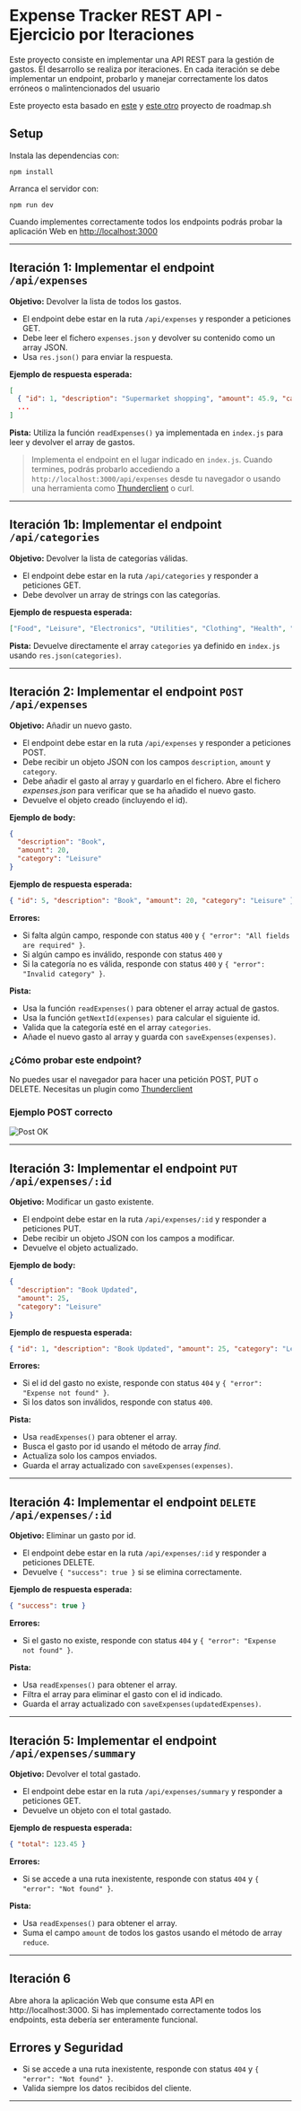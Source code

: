 # Expense Tracker REST API - Ejercicio por Iteraciones

Este proyecto consiste en implementar una API REST para la gestión de gastos. El desarrollo se realiza por iteraciones. En cada iteración se debe implementar un endpoint, probarlo y manejar correctamente los datos erróneos o malintencionados del usuario

Este proyecto esta basado en [este](https://roadmap.sh/projects/expense-tracker) y [este otro](https://roadmap.sh/projects/expense-tracker-api) proyecto de roadmap.sh

## Setup

Instala las dependencias con:

```
npm install
```

Arranca el servidor con:

```
npm run dev
```

Cuando implementes correctamente todos los endpoints podrás probar la aplicación Web en [http://localhost:3000](http://localhost:3000) 

---

## Iteración 1: Implementar el endpoint `/api/expenses`

**Objetivo:** Devolver la lista de todos los gastos.

- El endpoint debe estar en la ruta `/api/expenses` y responder a peticiones GET.
- Debe leer el fichero `expenses.json` y devolver su contenido como un array JSON.
- Usa `res.json()` para enviar la respuesta.

**Ejemplo de respuesta esperada:**
```json
[
  { "id": 1, "description": "Supermarket shopping", "amount": 45.9, "category": "Food" },
  ...
]
```
**Pista:** Utiliza la función `readExpenses()` ya implementada en `index.js` para leer y devolver el array de gastos.

> Implementa el endpoint en el lugar indicado en `index.js`. Cuando termines, podrás probarlo accediendo a `http://localhost:3000/api/expenses` desde tu navegador o usando una herramienta como [Thunderclient](https://marketplace.visualstudio.com/items?itemName=rangav.vscode-thunder-client) o curl.

---

## Iteración 1b: Implementar el endpoint `/api/categories`

**Objetivo:** Devolver la lista de categorías válidas.

- El endpoint debe estar en la ruta `/api/categories` y responder a peticiones GET.
- Debe devolver un array de strings con las categorías.

**Ejemplo de respuesta esperada:**
```json
["Food", "Leisure", "Electronics", "Utilities", "Clothing", "Health", "Other"]
```

**Pista:** Devuelve directamente el array `categories` ya definido en `index.js` usando `res.json(categories)`.

---

## Iteración 2: Implementar el endpoint `POST /api/expenses`

**Objetivo:** Añadir un nuevo gasto.

- El endpoint debe estar en la ruta `/api/expenses` y responder a peticiones POST.
- Debe recibir un objeto JSON con los campos `description`, `amount` y `category`.
- Debe añadir el gasto al array y guardarlo en el fichero. Abre el fichero _expenses.json_ para verificar que se ha añadido el nuevo gasto.
- Devuelve el objeto creado (incluyendo el id).

**Ejemplo de body:**
```json
{
  "description": "Book",
  "amount": 20,
  "category": "Leisure"
}
```

**Ejemplo de respuesta esperada:**
```json
{ "id": 5, "description": "Book", "amount": 20, "category": "Leisure" }
```

**Errores:**
- Si falta algún campo, responde con status `400` y `{ "error": "All fields are required" }`.
- Si algún campo es inválido, responde con status `400` y 
- Si la categoría no es válida, responde con status `400` y `{ "error": "Invalid category" }`.

**Pista:**
- Usa la función `readExpenses()` para obtener el array actual de gastos.
- Usa la función `getNextId(expenses)` para calcular el siguiente id.
- Valida que la categoría esté en el array `categories`.
- Añade el nuevo gasto al array y guarda con `saveExpenses(expenses)`.

### ¿Cómo probar este endpoint?

No puedes usar el navegador para hacer una petición POST, PUT o DELETE. Necesitas un plugin como [Thunderclient](https://marketplace.visualstudio.com/items?itemName=rangav.vscode-thunder-client)

### Ejemplo POST correcto

![Post OK](https://oscarm.tinytake.com/media/176e2b1?filename=1748528867096_TinyTake29-05-2025-04-27-16_638841256611451423.png&sub_type=thumbnail_preview&type=attachment&width=1199&height=425)

---

## Iteración 3: Implementar el endpoint `PUT /api/expenses/:id`

**Objetivo:** Modificar un gasto existente.

- El endpoint debe estar en la ruta `/api/expenses/:id` y responder a peticiones PUT.
- Debe recibir un objeto JSON con los campos a modificar.
- Devuelve el objeto actualizado.

**Ejemplo de body:**
```json
{
  "description": "Book Updated",
  "amount": 25,
  "category": "Leisure"
}
```

**Ejemplo de respuesta esperada:**
```json
{ "id": 1, "description": "Book Updated", "amount": 25, "category": "Leisure" }
```

**Errores:**
- Si el id del gasto no existe, responde con status `404` y `{ "error": "Expense not found" }`.
- Si los datos son inválidos, responde con status `400`.

**Pista:**
- Usa `readExpenses()` para obtener el array.
- Busca el gasto por id usando el método de array _find_.
- Actualiza solo los campos enviados.
- Guarda el array actualizado con `saveExpenses(expenses)`.

---

## Iteración 4: Implementar el endpoint `DELETE /api/expenses/:id`

**Objetivo:** Eliminar un gasto por id.

- El endpoint debe estar en la ruta `/api/expenses/:id` y responder a peticiones DELETE.
- Devuelve `{ "success": true }` si se elimina correctamente.

**Ejemplo de respuesta esperada:**
```json
{ "success": true }
```

**Errores:**
- Si el gasto no existe, responde con status `404` y `{ "error": "Expense not found" }`.

**Pista:**
- Usa `readExpenses()` para obtener el array.
- Filtra el array para eliminar el gasto con el id indicado.
- Guarda el array actualizado con `saveExpenses(updatedExpenses)`.

---

## Iteración 5: Implementar el endpoint `/api/expenses/summary`

**Objetivo:** Devolver el total gastado.

- El endpoint debe estar en la ruta `/api/expenses/summary` y responder a peticiones GET.
- Devuelve un objeto con el total gastado.

**Ejemplo de respuesta esperada:**
```json
{ "total": 123.45 }
```

**Errores:**
- Si se accede a una ruta inexistente, responde con status `404` y `{ "error": "Not found" }`.

**Pista:**
- Usa `readExpenses()` para obtener el array.
- Suma el campo `amount` de todos los gastos usando el método de array `reduce`.

---

## Iteración 6

Abre ahora la aplicación Web que consume esta API en http://localhost:3000. Si has implementado correctamente todos los endpoints, esta debería ser enteramente funcional.

## Errores y Seguridad

- Si se accede a una ruta inexistente, responde con status `404` y `{ "error": "Not found" }`.
- Valida siempre los datos recibidos del cliente.

---
